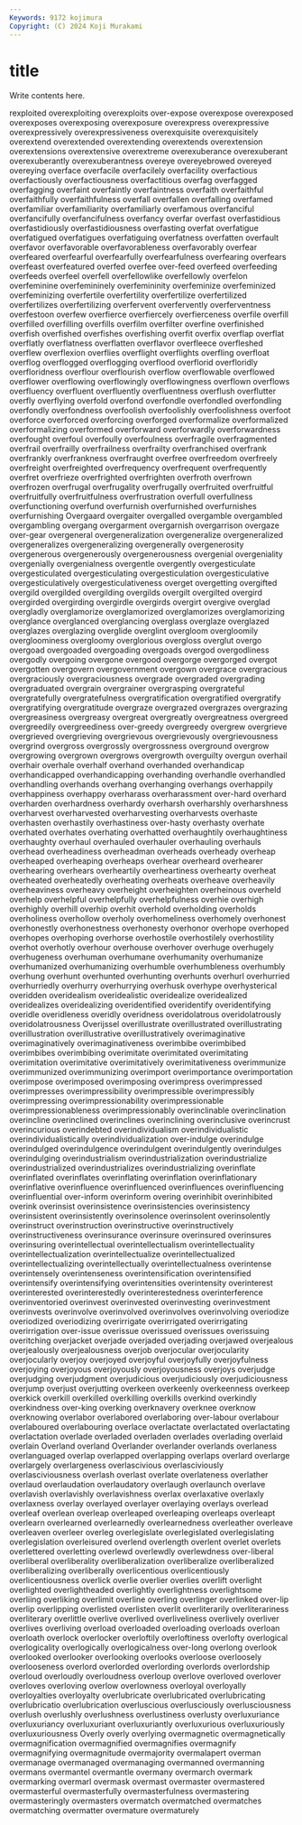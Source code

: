 ```yaml
---
Keywords: 9172 kojimura
Copyright: (C) 2024 Koji Murakami
---
```


# title

Write contents here.



rexploited overexploiting overexploits over-expose overexpose overexposed overexposes
overexposing overexposure overexpress overexpressive overexpressively overexpressiveness overexquisite overexquisitely overextend overextended
overextending overextends overextension overextensions overextensive overextreme overexuberance overexuberant overexuberantly overexuberantness
overeye overeyebrowed overeyed overeying overface overfacile overfacilely overfacility overfactious overfactiously
overfactiousness overfactitious overfag overfagged overfagging overfaint overfaintly overfaintness overfaith overfaithful
overfaithfully overfaithfulness overfall overfallen overfalling overfamed overfamiliar overfamiliarity overfamiliarly overfamous
overfanciful overfancifully overfancifulness overfancy overfar overfast overfastidious overfastidiously overfastidiousness overfasting
overfat overfatigue overfatigued overfatigues overfatiguing overfatness overfatten overfault overfavor overfavorable
overfavorableness overfavorably overfear overfeared overfearful overfearfully overfearfulness overfearing overfears overfeast
overfeatured overfed overfee over-feed overfeed overfeeding overfeeds overfeel overfell overfellowlike
overfellowly overfelon overfeminine overfemininely overfemininity overfeminize overfeminized overfeminizing overfertile overfertility
overfertilize overfertilized overfertilizes overfertilizing overfervent overfervently overferventness overfestoon overfew overfierce
overfiercely overfierceness overfile overfill overfilled overfilling overfills overfilm overfilter overfine
overfinished overfish overfished overfishes overfishing overfit overfix overflap overflat overflatly
overflatness overflatten overflavor overfleece overfleshed overflew overflexion overflies overflight overflights
overfling overfloat overflog overflogged overflogging overflood overflorid overfloridly overfloridness overflour
overflourish overflow overflowable overflowed overflower overflowing overflowingly overflowingness overflown overflows
overfluency overfluent overfluently overfluentness overflush overflutter overfly overflying overfold overfond
overfondle overfondled overfondling overfondly overfondness overfoolish overfoolishly overfoolishness overfoot overforce
overforced overforcing overforged overformalize overformalized overformalizing overformed overforward overforwardly overforwardness
overfought overfoul overfoully overfoulness overfragile overfragmented overfrail overfrailly overfrailness overfrailty
overfranchised overfrank overfrankly overfrankness overfraught overfree overfreedom overfreely overfreight overfreighted
overfrequency overfrequent overfrequently overfret overfrieze overfrighted overfrighten overfroth overfrown overfrozen
overfrugal overfrugality overfrugally overfruited overfruitful overfruitfully overfruitfulness overfrustration overfull overfullness
overfunctioning overfund overfurnish overfurnished overfurnishes overfurnishing Overgaard overgaiter overgalled overgamble
overgambled overgambling overgang overgarment overgarnish overgarrison overgaze over-gear overgeneral overgeneralization
overgeneralize overgeneralized overgeneralizes overgeneralizing overgenerally overgenerosity overgenerous overgenerously overgenerousness overgenial
overgeniality overgenially overgenialness overgentle overgently overgesticulate overgesticulated overgesticulating overgesticulation overgesticulative
overgesticulatively overgesticulativeness overget overgetting overgifted overgild overgilded overgilding overgilds overgilt
overgilted overgird overgirded overgirding overgirdle overgirds overgirt overgive overglad overgladly
overglamorize overglamorized overglamorizes overglamorizing overglance overglanced overglancing overglass overglaze overglazed
overglazes overglazing overglide overglint overgloom overgloomily overgloominess overgloomy overglorious overgloss
overglut overgo overgoad overgoaded overgoading overgoads overgod overgodliness overgodly overgoing
overgone overgood overgorge overgorged overgot overgotten overgovern overgovernment overgown overgrace
overgracious overgraciously overgraciousness overgrade overgraded overgrading overgraduated overgrain overgrainer overgrasping
overgrateful overgratefully overgratefulness overgratification overgratified overgratify overgratifying overgratitude overgraze overgrazed
overgrazes overgrazing overgreasiness overgreasy overgreat overgreatly overgreatness overgreed overgreedily overgreediness
over-greedy overgreedy overgrew overgrieve overgrieved overgrieving overgrievous overgrievously overgrievousness overgrind
overgross overgrossly overgrossness overground overgrow overgrowing overgrown overgrows overgrowth overguilty
overgun overhail overhair overhale overhalf overhand overhanded overhandicap overhandicapped overhandicapping
overhanding overhandle overhandled overhandling overhands overhang overhanging overhangs overhappily overhappiness
overhappy overharass overharassment over-hard overhard overharden overhardness overhardy overharsh overharshly
overharshness overharvest overharvested overharvesting overharvests overhaste overhasten overhastily overhastiness over-hasty
overhasty overhate overhated overhates overhating overhatted overhaughtily overhaughtiness overhaughty overhaul
overhauled overhauler overhauling overhauls overhead overheadiness overheadman overheads overheady overheap
overheaped overheaping overheaps overhear overheard overhearer overhearing overhears overheartily overheartiness
overhearty overheat overheated overheatedly overheating overheats overheave overheavily overheaviness overheavy
overheight overheighten overheinous overheld overhelp overhelpful overhelpfully overhelpfulness overhie overhigh
overhighly overhill overhip overhit overhold overholding overholds overholiness overhollow overholy
overhomeliness overhomely overhonest overhonestly overhonestness overhonesty overhonor overhope overhoped overhopes
overhoping overhorse overhostile overhostilely overhostility overhot overhotly overhour overhouse overhover
overhuge overhugely overhugeness overhuman overhumane overhumanity overhumanize overhumanized overhumanizing overhumble
overhumbleness overhumbly overhung overhunt overhunted overhunting overhunts overhurl overhurried overhurriedly
overhurry overhurrying overhusk overhype overhysterical overidden overidealism overidealistic overidealize overidealized
overidealizes overidealizing overidentified overidentify overidentifying overidle overidleness overidly overidness overidolatrous
overidolatrously overidolatrousness Overijssel overillustrate overillustrated overillustrating overillustration overillustrative overillustratively overimaginative
overimaginatively overimaginativeness overimbibe overimbibed overimbibes overimbibing overimitate overimitated overimitating overimitation
overimitative overimitatively overimitativeness overimmunize overimmunized overimmunizing overimport overimportance overimportation overimpose
overimposed overimposing overimpress overimpressed overimpresses overimpressibility overimpressible overimpressibly overimpressing overimpressionability
overimpressionable overimpressionableness overimpressionably overinclinable overinclination overincline overinclined overinclines overinclining overinclusive
overincrust overincurious overindebted overindividualism overindividualistic overindividualistically overindividualization over-indulge overindulge overindulged
overindulgence overindulgent overindulgently overindulges overindulging overindustrialism overindustrialization overindustrialize overindustrialized overindustrializes
overindustrializing overinflate overinflated overinflates overinflating overinflation overinflationary overinflative overinfluence overinfluenced
overinfluences overinfluencing overinfluential over-inform overinform overing overinhibit overinhibited overink overinsist
overinsistence overinsistencies overinsistency overinsistent overinsistently overinsolence overinsolent overinsolently overinstruct overinstruction
overinstructive overinstructively overinstructiveness overinsurance overinsure overinsured overinsures overinsuring overintellectual overintellectualism
overintellectuality overintellectualization overintellectualize overintellectualized overintellectualizing overintellectually overintellectualness overintense overintensely overintenseness
overintensification overintensified overintensify overintensifying overintensities overintensity overinterest overinterested overinterestedly overinterestedness
overinterference overinventoried overinvest overinvested overinvesting overinvestment overinvests overinvolve overinvolved overinvolves
overinvolving overiodize overiodized overiodizing overirrigate overirrigated overirrigating overirrigation over-issue overissue
overissued overissues overissuing overitching overjacket overjade overjaded overjading overjawed overjealous
overjealously overjealousness overjob overjocular overjocularity overjocularly overjoy overjoyed overjoyful overjoyfully
overjoyfulness overjoying overjoyous overjoyously overjoyousness overjoys overjudge overjudging overjudgment overjudicious
overjudiciously overjudiciousness overjump overjust overjutting overkeen overkeenly overkeenness overkeep overkick
overkill overkilled overkilling overkills overkind overkindly overkindness over-king overking overknavery
overknee overknow overknowing overlabor overlabored overlaboring over-labour overlabour overlaboured overlabouring
overlace overlactate overlactated overlactating overlactation overlade overladed overladen overlades overlading
overlaid overlain Overland overland Overlander overlander overlands overlaness overlanguaged overlap
overlapped overlapping overlaps overlard overlarge overlargely overlargeness overlascivious overlasciviously overlasciviousness
overlash overlast overlate overlateness overlather overlaud overlaudation overlaudatory overlaugh overlaunch
overlave overlavish overlavishly overlavishness overlax overlaxative overlaxly overlaxness overlay overlayed
overlayer overlaying overlays overlead overleaf overlean overleap overleaped overleaping overleaps
overleapt overlearn overlearned overlearnedly overlearnedness overleather overleave overleaven overleer overleg
overlegislate overlegislated overlegislating overlegislation overleisured overlend overlength overlent overlet overlets
overlettered overletting overlewd overlewdly overlewdness over-liberal overliberal overliberality overliberalization overliberalize
overliberalized overliberalizing overliberally overlicentious overlicentiously overlicentiousness overlick overlie overlier overlies
overlift overlight overlighted overlightheaded overlightly overlightness overlightsome overliing overliking overlimit
overline overling overlinger overlinked over-lip overlip overlipping overlisted overlisten overlit
overliterarily overliterariness overliterary overlittle overlive overlived overliveliness overlively overliver overlives
overliving overload overloaded overloading overloads overloan overloath overlock overlocker overloftily
overloftiness overlofty overlogical overlogicality overlogically overlogicalness over-long overlong overlook overlooked
overlooker overlooking overlooks overloose overloosely overlooseness overlord overlorded overlording overlords
overlordship overloud overloudly overloudness overloup overlove overloved overlover overloves overloving
overlow overlowness overloyal overloyally overloyalties overloyalty overlubricate overlubricated overlubricating overlubricatio
overlubrication overluscious overlusciously overlusciousness overlush overlushly overlushness overlustiness overlusty overluxuriance
overluxuriancy overluxuriant overluxuriantly overluxurious overluxuriously overluxuriousness Overly overly overlying overmagnetic
overmagnetically overmagnification overmagnified overmagnifies overmagnify overmagnifying overmagnitude overmajority overmalapert overman
overmanage overmanaged overmanaging overmanned overmanning overmans overmantel overmantle overmany overmarch
overmark overmarking overmarl overmask overmast overmaster overmastered overmasterful overmasterfully overmasterfulness
overmastering overmasteringly overmasters overmatch overmatched overmatches overmatching overmatter overmature overmaturely
